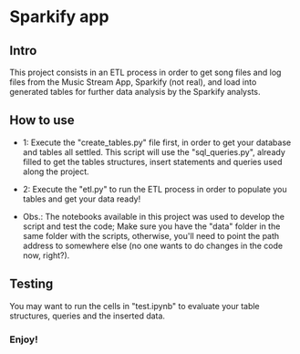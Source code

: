 # Sparkify app

## Intro
 This project consists in an ETL process in order to get song files and log files from
the Music Stream App, Sparkify (not real), and load into generated tables for further
data analysis by the Sparkify analysts.

## How to use
 - 1:   Execute the "create_tables.py" file first, in order to get your database and tables all settled.
        This script will use the "sql_queries.py", already filled to get the tables structures, insert
        statements and queries used along the project.

 - 2:   Execute the "etl.py" to run the ETL process in order to populate you tables and get your data ready!

 * Obs.: The notebooks available in this project was used to develop the script and test the code;
         Make sure you have the "data" folder in the same folder with the scripts, otherwise, you'll need to point
         the path address to somewhere else (no one wants to do changes in the code now, right?).

## Testing
 You may want to run the cells in "test.ipynb" to evaluate your table structures, queries and the inserted data.


 ### Enjoy!